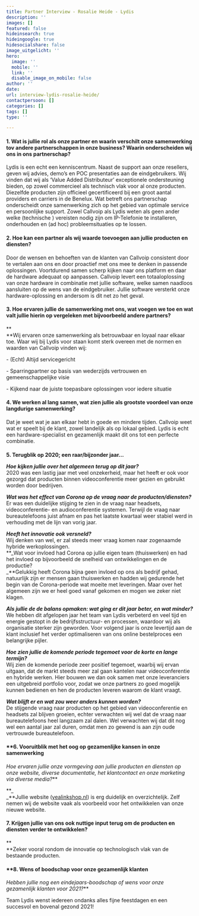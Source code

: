 ```yaml
---
title: Partner Interview - Rosalie Heide - Lydis
description: ''
images: []
featured: false
hideinsearch: true
hideingoogle: true
hidesocialshare: false
image_uitgelicht: ''
hero:
  image: ''
  mobile: ''
  link: ''
  disable_image_on_mobile: false
author: ''
date: 
url: interview-lydis-rosalie-heide/
contactpersoon: []
categories: []
tags: []
type: ''

---
```

#### 1. Wat is jullie rol als onze partner en waarin verschilt onze samenwerking tov andere partnerschappen in onze business? Waarin onderscheiden wij ons in ons partnerschap?

Lydis is een echt een kenniscentrum. Naast de support aan onze resellers, geven wij advies, demo’s en POC presentaties aan de eindgebruikers. Wij vinden dat wij als ‘Value Added Distributeur’ exceptionele ondersteuning bieden, op zowel commercieel als technisch vlak voor al onze producten. Diezelfde producten zijn officieel gecertificeerd bij een groot aantal providers en carriers in de Benelux. Wat betreft ons partnerschap onderscheidt onze samenwerking zich op het gebied van optimale service en persoonlijke support. Zowel Callvoip als Lydis weten als geen ander welke (technische ) vereisten nodig zijn om IP-Telefonie te installeren, onderhouden en (ad hoc) probleemsituaties op te lossen.

#### **2. Hoe kan een partner als wij waarde toevoegen aan jullie producten en diensten?**

Door de wensen en behoeften van de klanten van Callvoip consistent door te vertalen aan ons en door proactief met ons mee te denken in passende oplossingen. Voortdurend samen scherp kijken naar ons platform en daar de hardware adequaat op aanpassen. Callvoip levert een totaaloplossing van onze hardware in combinatie met jullie software, welke samen naadloos aansluiten op de wens van de eindgebruiker. Jullie software versterkt onze hardware-oplossing en andersom is dit net zo het geval.

#### **3. Hoe ervaren jullie de samenwerking met ons, wat voegen we toe en wat valt jullie hierin op vergeleken met bijvoorbeeld andere partners?**

**  
**Wij ervaren onze samenwerking als betrouwbaar en loyaal naar elkaar toe. Waar wij bij Lydis voor staan komt sterk overeen met de normen en waarden van Callvoip vinden wij:

\- (Echt) Altijd servicegericht

\- Sparringpartner op basis van wederzijds vertrouwen en gemeenschappelijke visie

\- Kijkend naar de juiste toepasbare oplossingen voor iedere situatie

#### **4. We werken al lang samen, wat zien jullie als grootste voordeel van onze langdurige samenwerking?**

Dat je weet wat je aan elkaar hebt in goede en mindere tijden. Callvoip weet wat er speelt bij de klant, zowel landelijk als op lokaal gebied. Lydis is echt een hardware-specialist en gezamenlijk maakt dit ons tot een perfecte combinatie.

####   
**5. Terugblik op 2020; een raar/bijzonder jaar…**

**_Hoe kijken jullie over het algemeen terug op dit jaar?_**  
2020 was een lastig jaar met veel onzekerheid, maar het heeft er ook voor gezorgd dat producten binnen videoconferentie meer gezien en gebruikt worden door bedrijven.

**_Wat was het effect van Corona op de vraag naar de producten/diensten?_**  
Er was een duidelijke stijging te zien in de vraag naar headsets, videoconferentie- en audioconferentie systemen. Terwijl de vraag naar bureautelefoons juist afnam en pas het laatste kwartaal weer stabiel werd in verhouding met de lijn van vorig jaar.

**_Heeft het innovatie ook versneld?_**   
Wij denken van wel, er zal steeds meer vraag komen naar zogenaamde hybride werkoplossingen.   
**_Wat voor invloed had Corona op jullie eigen team (thuiswerken) en had het invloed op bijvoorbeeld de snelheid van ontwikkelingen en de productie?   
_**Gelukkig heeft Corona bijna geen invloed op ons als bedrijf gehad, natuurlijk zijn er mensen gaan thuiswerken en hadden wij gedurende het begin van de Corona-periode wat moeite met leveringen. Maar over het algemeen zijn we er heel goed vanaf gekomen en mogen we zeker niet klagen.

**_Als jullie de de balans opmaken: wat ging er dit jaar beter, en wat minder?_**  
We hebben dit afgelopen jaar het team van Lydis verbeterd en veel tijd en energie gestopt in de bedrijfsstructuur- en processen, waardoor wij als organisatie sterker zijn geworden. Voor volgend jaar is onze levertijd aan de klant inclusief het verder optimaliseren van ons online bestelproces een belangrijke pijler.

**_Hoe zien jullie de komende periode tegemoet voor de korte en lange termijn?_**  
Wij zien de komende periode zeer positief tegemoet, waarbij wij ervan uitgaan, dat de markt steeds meer zal gaan kantelen naar videoconferentie en hybride werken. Hier bouwen we dan ook samen met onze leveranciers een uitgebreid portfolio voor, zodat we onze partners zo goed mogelijk kunnen bedienen en hen de producten leveren waarom de klant vraagt.

**_Wat blijft er en wat zou weer anders kunnen worden?_**   
De stijgende vraag naar producten op het gebied van videoconferentie en headsets zal blijven groeien, echter verwachten wij wel dat de vraag naar bureautelefoons heel langzaam zal dalen. Wel verwachten wij dat dit nog wel een aantal jaar zal duren, omdat men zo gewend is aan zijn oude vertrouwde bureautelefoon.

#### **6. Vooruitblik met het oog op gezamenlijke kansen in onze samenwerking  
_Hoe ervaren jullie onze vormgeving aan jullie producten en diensten op onze website, diverse documentatie, het klantcontact en onze marketing via diverse media?_**

**_  
_**Jullie website ([yealinkshop.nl](http://yealinkshop.nl/)) is erg duidelijk en overzichtelijk. Zelf nemen wij de website vaak als voorbeeld voor het ontwikkelen van onze nieuwe website. 

#### **7. Krijgen jullie van ons ook nuttige input terug om de producten en diensten verder te ontwikkelen?** 

**  
**Zeker vooral rondom de innovatie op technologisch vlak van de bestaande producten.

#### **8. Wens of boodschap voor onze gezamenlijk klanten  
_Hebben jullie nog een eindejaars-boodschap of wens voor onze gezamenlijk klanten voor 2021?_**

  
Team Lydis wenst iedereen ondanks alles fijne feestdagen en een succesvol en bovenal gezond 2021!